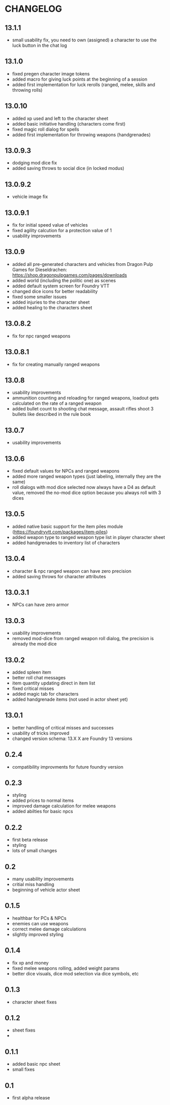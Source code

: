 # CHANGELOG

## 13.1.1
  - small usability fix, you need to own (assigned) a character to use the luck button in the chat log

## 13.1.0
  - fixed pregen character image tokens
  - added macro for giving luck points at the beginning of a session
  - added first implementation for luck rerolls (ranged, melee, skills and throwing rolls)
  
## 13.0.10
  - added xp used and left to the character sheet
  - added basic initiative handling (characters come first)
  - fixed magic roll dialog for spells
  - added first implementation for throwing weapons (handgrenades)
  
## 13.0.9.3
  - dodging mod dice fix
  - added saving throws to social dice (in locked modus)

## 13.0.9.2
  - vehicle image fix

## 13.0.9.1
  - fix for initial speed value of vehicles
  - fixed agility calcution for a protection value of 1
  - usability improvements 
  
## 13.0.9
  - added all pre-generated characters and vehicles from Dragon Pulp Games for Dieseldrachen: https://shop.dragonpulpgames.com/pages/downloads
  - added world (including the politic one) as scenes
  - added default system screen for Foundry VTT
  - changed dice icons for better readability
  - fixed some smaller issues
  - added injuries to the character sheet
  - added healing to the characters sheet
  
## 13.0.8.2
  - fix for npc ranged weapons
  
## 13.0.8.1
  - fix for creating manually ranged weapons
  
## 13.0.8
  - usability improvements
  - ammunition counting and reloading for ranged weapons, loadout gets calculated on the rate of a ranged weapon
  - added bullet count to shooting chat message, assault rifles shoot 3 bullets like described in the rule book

## 13.0.7
  - usability improvements
  
## 13.0.6
  - fixed default values for NPCs and ranged weapons
  - added more ranged weapon types (just labeling, internally they are the same)
  - roll dialogs with mod dice selected now always have a D4 as default value, removed the no-mod dice option because you always roll with 3 dices
  
## 13.0.5
  - added native basic support for the item piles module (https://foundryvtt.com/packages/item-piles)
  - added weapon type to ranged weapon type list in player character sheet
  - added handgrenades to inventory list of characters

## 13.0.4
  - character & npc ranged weapon can have zero precision
  - added saving throws for character attributes
  
## 13.0.3.1
  - NPCs can have zero armor
  
## 13.0.3
  - usability improvements
  - removed mod-dice from ranged weapon roll dialog, the precision is already the mod dice
  
## 13.0.2
  - added spleen item
  - better roll chat messages
  - item quantity updating direct in item list
  - fixed critical misses
  - added magic tab for characters
  - added handgrenade items (not used in actor sheet yet)
  
## 13.0.1
  - better handling of critical misses and successes
  - usability of tricks improved
  - changed version schema: 13.X X are Foundry 13 versions
  
## 0.2.4
  - compatibility improvments for future foundry version
  
## 0.2.3
  - styling
  - added prices to normal items
  - improved damage calculation for melee weapons
  - added abilties for basic npcs
  
## 0.2.2
  - first beta release
  - styling
  - lots of small changes
  
## 0.2
  - many usability improvements
  - critial miss handling
  - beginning of vehicle actor sheet
  
## 0.1.5
  - healthbar for PCs & NPCs
  - enemies can use weapons
  - correct melee damage calculations
  - slightly improved styling
  
## 0.1.4
  - fix xp and money
  - fixed melee weapons rolling, added weight params
  - better dice visuals, dice mod selection via dice symbols, etc

## 0.1.3
  - character sheet fixes
  
## 0.1.2
  - sheet fixes
  - 
## 0.1.1

 - added basic npc sheet
 - small fixes
  
## 0.1

-  first alpha release